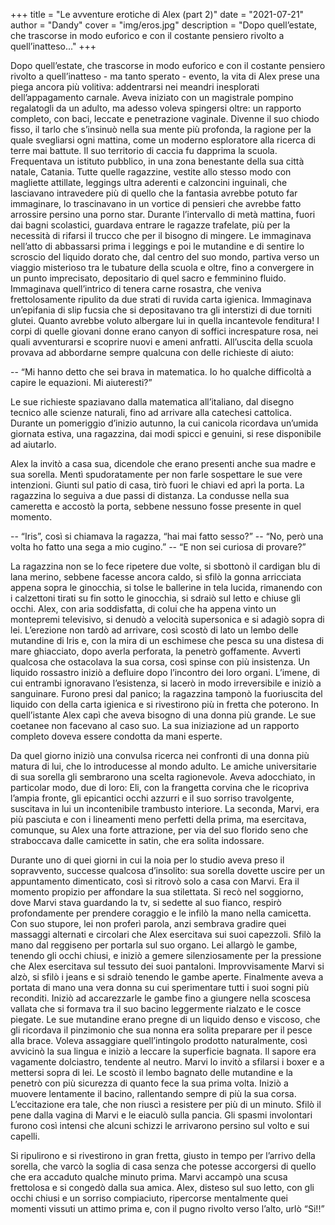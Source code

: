 +++
title = "Le avventure erotiche di Alex (part 2)"
date = "2021-07-21"
author = "Dandy"
cover = "img/eros.jpg"
description = "Dopo quell’estate, che trascorse in modo euforico e con il costante pensiero rivolto a quell’inatteso..."
+++

Dopo quell’estate, che trascorse in modo euforico e con il costante pensiero rivolto a quell’inatteso - ma tanto sperato - evento, la vita di Alex prese una piega ancora più volitiva: addentrarsi nei meandri inesplorati dell’appagamento carnale. Aveva iniziato con un magistrale pompino regalatogli da un adulto, ma adesso voleva spingersi oltre: un rapporto completo, con baci, leccate e penetrazione vaginale. Divenne il suo chiodo fisso, il tarlo che s’insinuò nella sua mente più profonda, la ragione per la quale svegliarsi ogni mattina, come un moderno esploratore alla ricerca di terre mai battute. Il suo territorio di caccia fu dapprima la scuola. Frequentava un istituto pubblico, in una zona benestante della sua città natale, Catania. Tutte quelle ragazzine, vestite allo stesso modo con magliette attillate, leggings ultra aderenti e calzoncini inguinali, che lasciavano intravedere più di quello che la fantasia avrebbe potuto far immaginare, lo trascinavano in un vortice di pensieri che avrebbe fatto arrossire persino una porno star. Durante l’intervallo di metà mattina, fuori dai bagni scolastici, guardava entrare le ragazze trafelate, più per la necessità di rifarsi il trucco che per il bisogno di mingere. Le immaginava nell’atto di abbassarsi prima i leggings e poi le mutandine e di sentire lo scroscio del liquido dorato che, dal centro del suo mondo, partiva verso un viaggio misterioso tra le tubature della scuola e oltre, fino a convergere in un punto imprecisato, depositario di quel sacro e femminino fluido. Immaginava quell’intrico di tenera carne rosastra, che veniva frettolosamente ripulito da due strati di ruvida carta igienica. Immaginava un’epifania di slip fucsia che si depositavano tra gli interstizi di due torniti glutei. Quanto avrebbe voluto albergare lui in quella incantevole fenditura! I corpi di quelle giovani donne erano canyon di soffici increspature rosa, nei quali avventurarsi e scoprire nuovi e ameni anfratti. All’uscita della scuola provava ad abbordarne sempre qualcuna con delle richieste di aiuto:

-- “Mi hanno detto che sei brava in matematica. Io ho qualche difficoltà a capire le equazioni. Mi aiuteresti?”

Le sue richieste spaziavano dalla matematica all’italiano, dal disegno tecnico alle scienze naturali, fino ad arrivare alla catechesi cattolica. Durante un pomeriggio d’inizio autunno, la cui canicola ricordava un’umida giornata estiva, una ragazzina, dai modi spicci e genuini, si rese disponibile ad aiutarlo.

Alex la invitò a casa sua, dicendole che erano presenti anche sua madre e sua sorella. Mentì spudoratamente per non farle sospettare le sue vere intenzioni. Giunti sul patio di casa, tirò fuori le chiavi ed aprì la porta. La ragazzina lo seguiva a due passi di distanza. La condusse nella sua cameretta e accostò la porta, sebbene nessuno fosse presente in quel momento.

-- “Iris”, così si chiamava la ragazza, “hai mai fatto sesso?”
-- “No, però una volta ho fatto una sega a mio cugino.”
-- “E non sei curiosa di provare?”

La ragazzina non se lo fece ripetere due volte, si sbottonò il cardigan blu di lana merino, sebbene facesse ancora caldo, si sfilò la gonna arricciata appena sopra le ginocchia, si tolse le ballerine in tela lucida, rimanendo con i calzettoni tirati su fin sotto le ginocchia, si sdraiò sul letto e chiuse gli occhi. Alex, con aria soddisfatta, di colui che ha appena vinto un montepremi televisivo, si denudò a velocità supersonica e si adagiò sopra di lei. L’erezione non tardò ad arrivare, così scostò di lato un lembo delle mutandine di Iris e, con la mira di un eschimese che pesca su una distesa di mare ghiacciato, dopo averla perforata, la penetrò goffamente. Avvertì qualcosa che ostacolava la sua corsa, così spinse con più insistenza. Un liquido rossastro iniziò a defluire dopo l’incontro dei loro organi. L’imene, di cui entrambi ignoravano l’esistenza, si lacerò in modo irreversibile e iniziò a sanguinare. Furono presi dal panico; la ragazzina tamponò la fuoriuscita del liquido con della carta igienica e si rivestirono più in fretta che poterono. In quell’istante Alex capì che aveva bisogno di una donna più grande. Le sue coetanee non facevano al caso suo. La sua iniziazione ad un rapporto completo doveva essere condotta da mani esperte.

Da quel giorno iniziò una convulsa ricerca nei confronti di una donna più matura di lui, che lo introducesse al mondo adulto. Le amiche universitarie di sua sorella gli sembrarono una scelta ragionevole. Aveva adocchiato, in particolar modo, due di loro: Eli, con la frangetta corvina che le ricopriva l’ampia fronte, gli epicantici occhi azzurri e il suo sorriso travolgente, suscitava in lui un incontenibile trambusto interiore. La seconda, Marvi, era più pasciuta e con i lineamenti meno perfetti della prima, ma esercitava, comunque, su Alex una forte attrazione, per via del suo florido seno che straboccava dalle camicette in satin, che era solita indossare.

Durante uno di quei giorni in cui la noia per lo studio aveva preso il sopravvento, successe qualcosa d’insolito: sua sorella dovette uscire per un appuntamento dimenticato, così si ritrovò solo a casa con Marvi. Era il momento propizio per affondare la sua stilettata. Si recò nel soggiorno, dove Marvi stava guardando la tv, si sedette al suo fianco, respirò profondamente per prendere coraggio e le infilò la mano nella camicetta. Con suo stupore, lei non proferì parola, anzi sembrava gradire quei massaggi alternati e circolari che Alex esercitava sui suoi capezzoli. Sfilò la mano dal reggiseno per portarla sul suo organo. Lei allargò le gambe, tenendo gli occhi chiusi, e iniziò a gemere silenziosamente per la pressione che Alex esercitava sul tessuto dei suoi pantaloni. Improvvisamente Marvi si alzò, si sfilò i jeans e si sdraiò tenendo le gambe aperte. Finalmente aveva a portata di mano una vera donna su cui sperimentare tutti i suoi sogni più reconditi. Iniziò ad accarezzarle le gambe fino a giungere nella scoscesa vallata che si formava tra il suo bacino leggermente rialzato e le cosce piegate. Le sue mutandine erano pregne di un liquido denso e viscoso, che gli ricordava il pinzimonio che sua nonna era solita preparare per il pesce alla brace. Voleva assaggiare quell’intingolo prodotto naturalmente, così avvicinò la sua lingua e iniziò a leccare la superficie bagnata. Il sapore era vagamente dolciastro, tendente al neutro. Marvi lo invitò a sfilarsi i boxer e a mettersi sopra di lei. Le scostò il lembo bagnato delle mutandine e la penetrò con più sicurezza di quanto fece la sua prima volta. Iniziò a muovere lentamente il bacino, rallentando sempre di più la sua corsa. L’eccitazione era tale, che non riuscì a resistere per più di un minuto. Sfilò il pene dalla vagina di Marvi e le eiaculò sulla pancia. Gli spasmi involontari furono così intensi che alcuni schizzi le arrivarono persino sul volto e sui capelli.

Si ripulirono e si rivestirono in gran fretta, giusto in tempo per l’arrivo della sorella, che varcò la soglia di casa senza che potesse accorgersi di quello che era accaduto qualche minuto prima. Marvi accampò una scusa frettolosa e si congedò dalla sua amica. Alex, disteso sul suo letto, con gli occhi chiusi e un sorriso compiaciuto, ripercorse mentalmente quei momenti vissuti un attimo prima e, con il pugno rivolto verso l’alto, urlò “Si!!”
